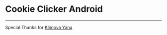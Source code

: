 # Cookie Clicker Android



---
Special Thanks for [Klimova Yana]

[Klimova Yana]: https://github.com/yana-klimova